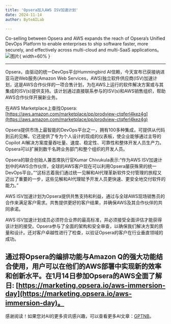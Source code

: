 ```yaml
---
title: 'Opsera加入AWS ISV加速计划'
date: 2024-11-14
author: ByteAILab

---
```


Co-selling between Opsera and AWS expands the reach of Opsera’s Unified DevOps Platform to enable enterprises to ship software faster, more securely, and effectively across multi-cloud and multi-SaaS applications。![图片](https://ai-techpark.com/wp-content/uploads/2024/11/Opsera-960x540.jpg){ width=60% }

---
Opsera，由驱动的统一DevOps平台Hummingbird AI信赖，今天宣布已获接纳进亚马逊Web服务(Amazon Web Services，AWS)独立软件供应商(ISV)加速计划，这是AWS合作伙伴的一项合售计划，为在AWS上运行的软件解决方案或与其集成的ISV(s)提供支持。该计划通过直接联系参与的ISV(s)和AWS销售组织，帮助AWS合作伙伴开展新业务。

在AWS Marketplace上查找Opsera: [https://aws.amazon.com/marketplace/pp/prodview-ctqferl4kez4g](https://aws.amazon.com/marketplace/pp/prodview-ctqferl4kez4g)

Opsera提供市场上最智能的DevOps平台之一，拥有100多种集成，可提供从代码到云的见解。它还提供了专为个人设计的现成的仪表板，使企业能够通过主导的Copilot AI解决方案度量吞吐量、速度、稳定性、可靠性和整体开发人员生产力。Opsera可以扩展到数千名跨业务部门和整个组织的开发人员。

Opsera的联合创始人兼首席执行官Kumar Chivukula表示:“作为AWS ISV加速计划中的AWS合作伙伴，全球的AWS客户现在可以利用Opsera屡获殊荣的统一DevOps平台。”“这标志着我们通过统一见解和AI代理革新软件交付管理的旅程又迈出了重要的一步，这些见解和AI代理赋予开发人员更快速、更安全地交付软件的能力。”

AWS ISV加速计划为Opsera提供共售支持和利益，通过与全球AWS现场销售员的合作来满足客户需求。共售提供更好的客户结果，并确保AWS及其合作伙伴的共同承诺。

AWS ISV加速计划成员必须符合业界的最高标准，并必须接受全面评估才能获得该计划的接受。Opsera参与了全面的架构和安全审查，以确保我们解决方案的质量和设计。还对客户卓越性进行了检查，以验证Opsera的客户在行业垂直领域的成功。

通过将Opsera的编排功能与Amazon Q的强大功能结合使用，用户可以在他们的AWS部署中实现新的效率和创新水平。在1月14日参加Opsera的AWS全面了解日: [https://marketing.opsera.io/aws-immersion-day](https://marketing.opsera.io/aws-immersion-day)。
---
感谢阅读！如果您对AI的更多资讯感兴趣，可以查看更多AI文章：[GPTNB](https://gptnb.com)。